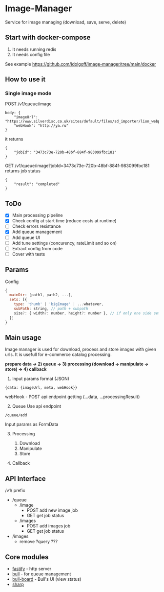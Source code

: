 # Image-Manager
Service for image managing (download, save, serve, delete)

## Start with docker-compose
1. It needs running redis
2. It needs config file

See example https://github.com/idolgoff/image-manager/tree/main/docker

## How to use it
### Single image mode
POST /v1/queue/image
```
body: {
	"imageUrl": "https://www.silverdisc.co.uk/sites/default/files/sd_importer/lion_webp_10.webp",
	"webHook": "http://ya.ru"
}
```
it returns 
```
{
    "jobId": "3473c73e-720b-48bf-884f-983099fbc181"
}
```
GET /v1/queue/image?jobId=3473c73e-720b-48bf-884f-983099fbc181
returns job status
```
{
    "result": "completed"
}
```

## ToDo
- [x] Main processing pipeline
- [x] Check config at start time (reduce costs at runtime)
- [ ] Check errors resistance
- [x] Add queue management
- [ ] Add queue UI
- [ ] Add tune settings (concurency, rateLimit and so on)
- [ ] Extract config from code
- [ ] Cover with tests

## Params
Сonfig 
```javascript
{
  mainDir: [path1, path2, ...],
  sets: [{
    type: 'thumb' | 'bigImage' | ...whatever,
    subPath: string, // path + subpath
    size?: { width?: number, height?: number }, // if only one side set then image size will be processed proportionately
  }]
}
```

## Main usage
Image manager is used for download, process and store images with given urls. It is usefull for e-commerce catalog processing.

**prepare data -> 2) queue -> 3) processing (download -> manipulate -> store) -> 4) callback**

1. Input params format (JSON)
```
{data: {imageUrl, meta, webHook}}
```
webHook - POST api endpoint getting {...data, ...processingResult}

2. Queue
Use api endpoint
```
/queue/add
```
Input params as FormData

3. Processing
    1. Download
    2. Manipulate
    3. Store

4. Callback

## API Interface
/v1/ prefix
- /queue
    - /image
        - POST add new image job
        - GET get job status
    - /images
        - POST add images job
        - GET get job status
- /images
    - remove ?query ???

## Core modules
- [fastify](https://github.com/fastify/fastify) - http server
- [bull](https://github.com/OptimalBits/bull) - for queue management
- [bull-board](https://github.com/vcapretz/bull-board) - Bull's UI (view status)
- [sharp](https://github.com/lovell/sharp)
